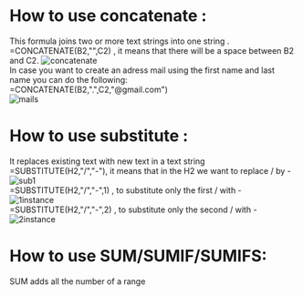 # How to use concatenate :
This formula joins two or more text strings into one string .
<br>
=CONCATENATE(B2,"",C2) , it means that there will be a space between B2 and C2.
![concatenate](https://github.com/user-attachments/assets/416b631a-906a-41c0-b5a0-107f03f94201)
<br>
In case you want to create an adress mail using the first name and last name you can do the following:
<br>
=CONCATENATE(B2,".",C2,"@gmail.com")
<br>
![mails](https://github.com/user-attachments/assets/7a8e65e3-d14b-4476-be42-a1eda737f192)
# How to use substitute :
It replaces existing text with new text in a text string
<br>
=SUBSTITUTE(H2,"/","-"), it means that in the H2 we want to replace / by -
<br>
![sub1](https://github.com/user-attachments/assets/86ca0fc3-c4f1-4472-a827-09bd5f346f21)
<br>
=SUBSTITUTE(H2,"/","-",1) , to substitute only the first / with -
<br>
![1instance](https://github.com/user-attachments/assets/8bcb8d59-29ee-4501-bd7c-67cf4e892802)
<br>
=SUBSTITUTE(H2,"/","-",2) , to substitute  only the second / with -
<br>
![2instance](https://github.com/user-attachments/assets/d35e9a35-9700-468d-92ec-766e6fb3f48a)
# How to use SUM/SUMIF/SUMIFS:
SUM adds all the number of a range 
